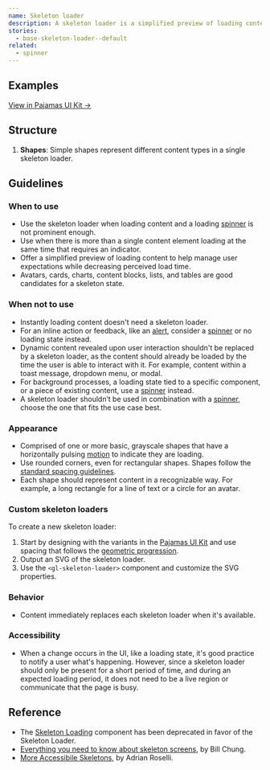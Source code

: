 ```yaml
---
name: Skeleton loader
description: A skeleton loader is a simplified preview of loading content.
stories:
  - base-skeleton-loader--default
related:
  - spinner
---
```


## Examples

<story-viewer story-name="base-skeleton-loader--default" title="Basic skeleton loader"></story-viewer>

<story-viewer story-name="base-skeleton-loader--with-custom-shapes" title="With custom shapes"></story-viewer>

[View in Pajamas UI Kit →](https://www.figma.com/file/qEddyqCrI7kPSBjGmwkZzQ/Component-library?node-id=2844%3A0)

## Structure

<figure-img alt="Numbered diagram of a skeleton loader structure" label="Skeleton loader structure" src="/img/skeleton-loader-structure.svg"></figure-img>

1. **Shapes**: Simple shapes represent different content types in a single skeleton loader.

## Guidelines

### When to use

- Use the skeleton loader when loading content and a loading [spinner](/components/spinner) is not prominent enough.
- Use when there is more than a single content element loading at the same time that requires an indicator.
- Offer a simplified preview of loading content to help manage user expectations while decreasing perceived load time.
- Avatars, cards, charts, content blocks, lists, and tables are good candidates for a skeleton state.

### When not to use

- Instantly loading content doesn't need a skeleton loader.
- For an inline action or feedback, like an [alert](/components/alert), consider a [spinner](/components/spinner) or no loading state instead.
- Dynamic content revealed upon user interaction shouldn't be replaced by a skeleton loader, as the content should already be loaded by the time the user is able to interact with it. For example, content within a toast message, dropdown menu, or modal.
- For background processes, a loading state tied to a specific component, or a piece of existing content, use a [spinner](/components/spinner) instead.
- A skeleton loader shouldn’t be used in combination with a [spinner](/components/spinner), choose the one that fits the use case best.

### Appearance

- Comprised of one or more basic, grayscale shapes that have a horizontally pulsing [motion](/product-foundations/motion#skeleton-loading) to indicate they are loading.
- Use rounded corners, even for rectangular shapes. Shapes follow the [standard spacing guidelines](/product-foundations/spacing#standard-spacing-guidelines).
- Each shape should represent content in a recognizable way. For example, a long rectangle for a line of text or a circle for an avatar.

### Custom skeleton loaders

To create a new skeleton loader:

1. Start by designing with the variants in the [Pajamas UI Kit](https://www.figma.com/file/qEddyqCrI7kPSBjGmwkZzQ/Component-library?node-id=2844%3A27) and use spacing that follows the [geometric progression](/product-foundations/spacing#geometric-progression).
1. Output an SVG of the skeleton loader.
1. Use the `<gl-skeleton-loader>` component and customize the SVG properties.

### Behavior

- Content immediately replaces each skeleton loader when it's available.

### Accessibility

- When a change occurs in the UI, like a loading state, it's good practice to notify a user what's happening. However, since a skeleton loader should only be present for a short period of time, and during an expected loading period, it does not need to be a live region or communicate that the page is busy.

## Reference

- The [Skeleton Loading](https://gitlab-org.gitlab.io/gitlab-ui/?path=/story/base-skeleton-loading--default) component has been deprecated in favor of the Skeleton Loader.
- [Everything you need to know about skeleton screens](https://uxdesign.cc/what-you-should-know-about-skeleton-screens-a820c45a571a), by Bill Chung.
- [More Accessibile Skeletons](https://adrianroselli.com/2020/11/more-accessible-skeletons.html), by Adrian Roselli.
